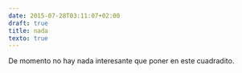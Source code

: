 ```yaml
---
date: 2015-07-28T03:11:07+02:00
draft: true
title: nada
texto: true
---
```

De momento no hay nada interesante que poner en este cuadradito.